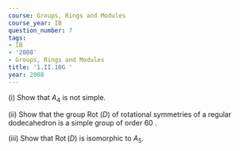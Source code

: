 ```yaml
---
course: Groups, Rings and Modules
course_year: IB
question_number: 7
tags:
- IB
- '2008'
- Groups, Rings and Modules
title: '1.II.10G '
year: 2008
---
```



(i) Show that $A_{4}$ is not simple.

(ii) Show that the group Rot $(D)$ of rotational symmetries of a regular dodecahedron is a simple group of order 60 .

(iii) Show that $\operatorname{Rot}(D)$ is isomorphic to $A_{5}$.